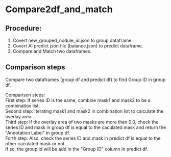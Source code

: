 # Compare2df_and_match
## Procedure:
  1. Covert new_grouped_nodule_id.json to group dataframe.  
  2. Covert AI predict json file (balance.json) to predict dataframe.  
  3. Compare and Match two dataframes.
## Comparison steps
  Compare two dataframes (group df and predict df) to find Group ID in group df.  

  Comparison steps:   
    First step: If series ID is the same, combine mask1 and mask2 to be a combination list.  
    Second step: Iterating mask1 and mask2 in combination list to calculate the overlay area.   
    Third step:  If the overlay area of two masks are more than 0.0, check the series ID and mask 
                in group df is equal to the caculated mask and return the "Annotation Label" in group df.  
    Forth step: Also, check the series ID and mask in predict df is equal to the other caculated mask or not.  
                If so, the group id will be add in the "Group ID" column in predict df.  
